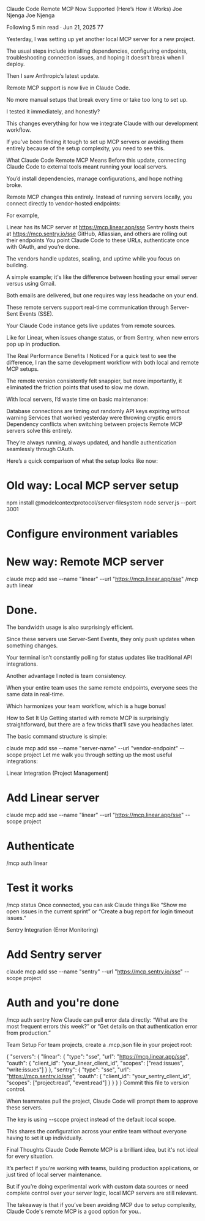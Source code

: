 Claude Code Remote MCP Now Supported (Here’s How it Works)
Joe Njenga
Joe Njenga

Following
5 min read
·
Jun 21, 2025
77







Yesterday, I was setting up yet another local MCP server for a new project.

The usual steps include installing dependencies, configuring endpoints, troubleshooting connection issues, and hoping it doesn’t break when I deploy.

Then I saw Anthropic’s latest update.

Remote MCP support is now live in Claude Code.

No more manual setups that break every time or take too long to set up.

I tested it immediately, and honestly?

This changes everything for how we integrate Claude with our development workflow.

If you’ve been finding it tough to set up MCP servers or avoiding them entirely because of the setup complexity, you need to see this.

What Claude Code Remote MCP Means
Before this update, connecting Claude Code to external tools meant running your local servers.

You’d install dependencies, manage configurations, and hope nothing broke.

Remote MCP changes this entirely. Instead of running servers locally, you connect directly to vendor-hosted endpoints:

For example,

Linear has its MCP server at https://mcp.linear.app/sse
Sentry hosts theirs at https://mcp.sentry.io/sse
GitHub, Atlassian, and others are rolling out their endpoints
You point Claude Code to these URLs, authenticate once with OAuth, and you’re done.

The vendors handle updates, scaling, and uptime while you focus on building.

A simple example; it's like the difference between hosting your email server versus using Gmail.

Both emails are delivered, but one requires way less headache on your end.

These remote servers support real-time communication through Server-Sent Events (SSE).

Your Claude Code instance gets live updates from remote sources.

Like for Linear, when issues change status, or from Sentry, when new errors pop up in production.

The Real Performance Benefits I Noticed
For a quick test to see the difference, I ran the same development workflow with both local and remote MCP setups.

The remote version consistently felt snappier, but more importantly, it eliminated the friction points that used to slow me down.

With local servers, I’d waste time on basic maintenance:

Database connections are timing out randomly
API keys expiring without warning
Services that worked yesterday were throwing cryptic errors
Dependency conflicts when switching between projects
Remote MCP servers solve this entirely.

They’re always running, always updated, and handle authentication seamlessly through OAuth.

Here’s a quick comparison of what the setup looks like now:

# Old way: Local MCP server setup
npm install @modelcontextprotocol/server-filesystem
node server.js --port 3001
# Configure environment variables
# New way: Remote MCP server
claude mcp add sse --name "linear" --url "https://mcp.linear.app/sse"
/mcp auth linear
# Done.
The bandwidth usage is also surprisingly efficient.

Since these servers use Server-Sent Events, they only push updates when something changes.

Your terminal isn’t constantly polling for status updates like traditional API integrations.

Another advantage I noted is team consistency.

When your entire team uses the same remote endpoints, everyone sees the same data in real-time.

Which harmonizes your team workflow, which is a huge bonus!

How to Set It Up
Getting started with remote MCP is surprisingly straightforward, but there are a few tricks that’ll save you headaches later.

The basic command structure is simple:

claude mcp add sse --name "server-name" --url "vendor-endpoint" --scope project
Let me walk you through setting up the most useful integrations:

Linear Integration (Project Management)
# Add Linear server
claude mcp add sse --name "linear" --url "https://mcp.linear.app/sse" --scope project

# Authenticate
/mcp auth linear

# Test it works
/mcp status
Once connected, you can ask Claude things like “Show me open issues in the current sprint” or “Create a bug report for login timeout issues.”

Sentry Integration (Error Monitoring)
# Add Sentry server
claude mcp add sse --name "sentry" --url "https://mcp.sentry.io/sse" --scope project

# Auth and you're done
/mcp auth sentry
Now Claude can pull error data directly: “What are the most frequent errors this week?” or “Get details on that authentication error from production.”

Team Setup
For team projects, create a .mcp.json file in your project root:

{
  "servers": {
    "linear": {
      "type": "sse",
      "url": "https://mcp.linear.app/sse",
      "oauth": {
        "client_id": "your_linear_client_id",
        "scopes": ["read:issues", "write:issues"]
      }
    },
    "sentry": {
      "type": "sse",
      "url": "https://mcp.sentry.io/sse",
      "oauth": {
        "client_id": "your_sentry_client_id",
        "scopes": ["project:read", "event:read"]
      }
    }
  }
}
Commit this file to version control.

When teammates pull the project, Claude Code will prompt them to approve these servers.

The key is using --scope project instead of the default local scope.

This shares the configuration across your entire team without everyone having to set it up individually.

Final Thoughts
Claude Code Remote MCP is a brilliant idea, but it's not ideal for every situation.

It’s perfect if you’re working with teams, building production applications, or just tired of local server maintenance.

But if you’re doing experimental work with custom data sources or need complete control over your server logic, local MCP servers are still relevant.

The takeaway is that if you’ve been avoiding MCP due to setup complexity, Claude Code's remote MCP is a good option for you..
